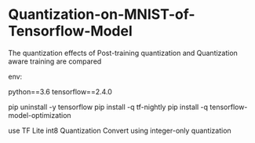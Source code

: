# Quantization-on-MNIST-of-Tensorflow-Model
The quantization effects of Post-training quantization and Quantization aware training are compared

env:

python==3.6
tensorflow==2.4.0

pip uninstall -y tensorflow
pip install -q tf-nightly
pip install -q tensorflow-model-optimization

use TF Lite
int8 Quantization
Convert using integer-only quantization
